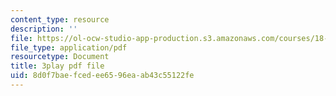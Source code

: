 ```yaml
---
content_type: resource
description: ''
file: https://ol-ocw-studio-app-production.s3.amazonaws.com/courses/18-06-linear-algebra-spring-2010/8d0f7baefcedee6596eaab43c55122fe_cdZnhQjJu4I.pdf
file_type: application/pdf
resourcetype: Document
title: 3play pdf file
uid: 8d0f7bae-fced-ee65-96ea-ab43c55122fe
---
```

